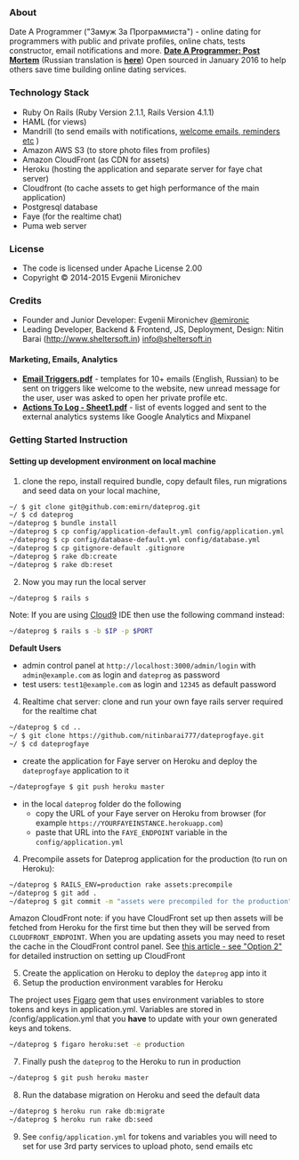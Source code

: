 ### About

Date A Programmer ("Замуж За Программиста") -  online dating for programmers with public and private profiles, online chats, tests constructor, email notifications and more. [**Date A Programmer: Post Mortem**](https://medium.com/@emironic/date-a-programmer-post-mortem-f3de04abd537) (Russian translation is [**here**](https://vc.ru/p/coder-dating)) Open sourced in January 2016 to help others save time building online dating services.

### Technology Stack

* Ruby On Rails (Ruby Version 2.1.1, Rails Version 4.1.1)
* HAML (for views)
* Mandrill (to send emails with notifications, [welcome emails, reminders etc](/doc/marketing/Email%20Triggers.pdf)  )
* Amazon AWS S3 (to store photo files from profiles)
* Amazon CloudFront (as CDN for assets)
* Heroku (hosting the application and separate server for faye chat server)
* Cloudfront (to cache assets to get high performance of the main application)
* Postgresql database
* Faye (for the realtime chat) 
* Puma web server

### License

* The code is licensed under Apache License 2.00
* Copyright &copy; 2014-2015 Evgenii Mironichev

### Credits

* Founder and Junior Developer: Evgenii Mironichev [@emironic](https://twitter.com/emironic)
* Leading Developer, Backend & Frontend, JS, Deployment, Design: Nitin Barai (http://www.sheltersoft.in) <a href="mailto:info@sheltersoft.in?subject=DATEPROG">info@sheltersoft.in</a>

#### Marketing, Emails, Analytics

* [**Email Triggers.pdf**](/doc/marketing/Email%20Triggers.pdf) - templates for 10+ emails (English, Russian) to be sent on triggers like welcome to the website, new unread message for the user, user was asked to open her private profile etc.
* [**Actions To Log - Sheet1.pdf**](/doc/analytics/Actions%20To%20Log%20-%20Sheet1.pdf) - list of events logged and sent to the external analytics systems like Google Analytics and Mixpanel

### Getting Started Instruction

#### Setting up development environment on local machine

1. clone the repo, install required bundle, copy default files, run migrations and seed data on your local machine,

```bash
~/ $ git clone git@github.com:emirn/dateprog.git
~/ $ cd dateprog
~/dateprog $ bundle install
~/dateprog $ cp config/application-default.yml config/application.yml
~/dateprog $ cp config/database-default.yml config/database.yml
~/dateprog $ cp gitignore-default .gitignore
~/dateprog $ rake db:create
~/dateprog $ rake db:reset
```

2. Now you may run the local server

```bash
~/dateprog $ rails s
```

Note: If you are using [Cloud9](https://c9.io) IDE then use the following command instead:
```bash
~/dateprog $ rails s -b $IP -p $PORT
```

**Default Users**
- admin control panel at `http://localhost:3000/admin/login` with `admin@example.com` as login and `dateprog` as password
- test users: `test1@example.com` as login and `12345` as default password

4. Realtime chat server: clone and run your own faye rails server required for the realtime chat

````bash
~/dateprog $ cd ..
~/ $ git clone https://github.com/nitinbarai777/dateprogfaye.git
~/ $ cd dateprogfaye
````

-  create the application for Faye server on Heroku and deploy the `dateprogfaye` application to it
  
````bash
~/dateprogfaye $ git push heroku master
````

- in the local `dateprog` folder do the following
  - copy the URL of your Faye server on Heroku from browser (for example `https://YOURFAYEINSTANCE.herokuapp.com`)
  - paste that URL into the `FAYE_ENDPOINT` variable in the `config/application.yml`

4. Precompile assets for Dateprog application for the production (to run on Heroku):

````bash
~/dateprog $ RAILS_ENV=production rake assets:precompile
~/dateprog $ git add .
~/dateprog $ git commit -m "assets were precompiled for the production"
````
Amazon CloudFront note: if you have CloudFront set up then assets will be fetched from Heroku for the first time but then they will be served from `CLOUDFRONT_ENDPOINT`. When you are updating assets you may need to reset the cache in the CloudFront control panel. See [this article - see "Option 2"](http://brandonhilkert.com/blog/setting-up-a-cloudfront-cdn-for-rails/) for detailed instruction on setting up CloudFront

5. Create the application on Heroku to deploy the `dateprog` app into it
6. Setup the production environment varables for Heroku

The project uses [Figaro](https://github.com/laserlemon/figaro) gem that uses environment variables to store tokens and keys in application.yml.
Variables are stored in /config/application.yml that you **have** to update with your own generated keys and tokens.

````bash
~/dateprog $ figaro heroku:set -e production
````

7. Finally push the `dateprog` to the Heroku to run in production

````bash
~/dateprog $ git push heroku master
````

8. Run the database migration on Heroku and seed the default data

````bash
~/dateprog $ heroku run rake db:migrate
~/dateprog $ heroku run rake db:seed
````

9. See `config/application.yml` for tokens and variables you will need to set for use 3rd party services to upload photo, send emails etc

